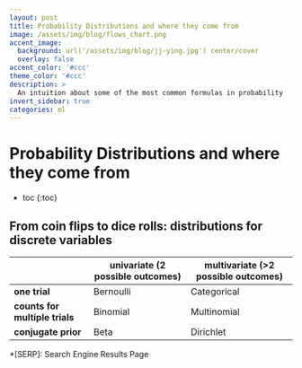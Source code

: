 ```yaml
---
layout: post
title: Probability Distributions and where they come from
image: /assets/img/blog/flows_chart.png
accent_image: 
  background: url('/assets/img/blog/jj-ying.jpg') center/cover
  overlay: false
accent_color: '#ccc'
theme_color: '#ccc'
description: >
  An intuition about some of the most common formulas in probability
invert_sidebar: true
categories: ml
---
```


# Probability Distributions and where they come from





* toc
{:toc}

## From coin flips to dice rolls: distributions for discrete variables


|                            | **univariate (2 possible outcomes)** | **multivariate (>2 possible outcomes)** |
|----------------------------|----------------------------------|-------------------------------------|
| **one trial**                | Bernoulli                        | Categorical                         |
| **counts for multiple trials** | Binomial                         | Multinomial                         |
| **conjugate prior**           | Beta                             | Dirichlet                           |






*[SERP]: Search Engine Results Page
